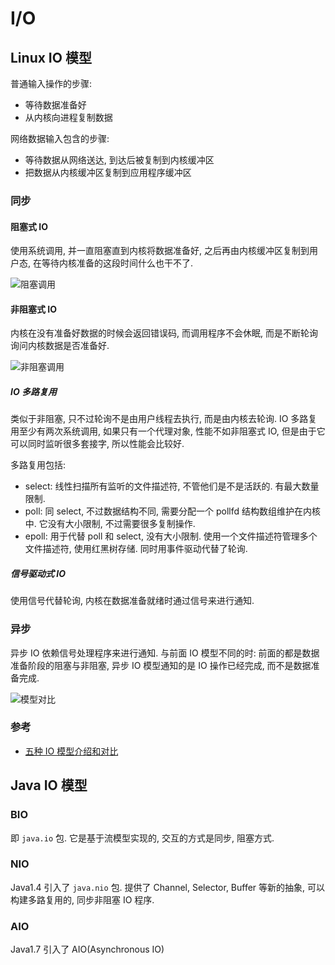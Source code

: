 # I/O


##  Linux IO 模型
普通输入操作的步骤:
* 等待数据准备好
* 从内核向进程复制数据

网络数据输入包含的步骤:
* 等待数据从网络送达, 到达后被复制到内核缓冲区
* 把数据从内核缓冲区复制到应用程序缓冲区

### 同步
#### 阻塞式 IO
使用系统调用, 并一直阻塞直到内核将数据准备好, 之后再由内核缓冲区复制到用户态, 在等待内核准备的这段时间什么也干不了.

![阻塞调用](https://files-kyo.oss-cn-hongkong.aliyuncs.com/FmHIPc92TFkGPQ2vRbr8JeKTrwlF.png)

#### 非阻塞式 IO
内核在没有准备好数据的时候会返回错误码, 而调用程序不会休眠, 而是不断轮询询问内核数据是否准备好.

![非阻塞调用](https://files-kyo.oss-cn-hongkong.aliyuncs.com/FuvJGAGvzdysj6xNy061WxQWflyD.png)

##### IO 多路复用
类似于非阻塞, 只不过轮询不是由用户线程去执行, 而是由内核去轮询.
IO 多路复用至少有两次系统调用, 如果只有一个代理对象, 性能不如非阻塞式 IO, 但是由于它可以同时监听很多套接字, 所以性能会比较好.

多路复用包括:
* select: 线性扫描所有监听的文件描述符, 不管他们是不是活跃的. 有最大数量限制.
* poll: 同 select, 不过数据结构不同, 需要分配一个 pollfd 结构数组维护在内核中. 它没有大小限制, 不过需要很多复制操作.
* epoll: 用于代替 poll 和 select, 没有大小限制. 使用一个文件描述符管理多个文件描述符, 使用红黑树存储. 同时用事件驱动代替了轮询. 

##### 信号驱动式 IO
使用信号代替轮询, 内核在数据准备就绪时通过信号来进行通知.

### 异步
异步 IO 依赖信号处理程序来进行通知. 与前面 IO 模型不同的时: 前面的都是数据准备阶段的阻塞与非阻塞, 异步 IO 模型通知的是 IO 操作已经完成, 而不是数据准备完成.

![模型对比](https://user-gold-cdn.xitu.io/2018/10/30/166c578ad18a1d40)

### 参考
* [五种 IO 模型介绍和对比](https://juejin.im/post/5bd32b84f265da0ac962e7c9)



## Java IO 模型
### BIO
即 `java.io` 包.
它是基于流模型实现的, 交互的方式是同步, 阻塞方式.

### NIO
Java1.4 引入了 `java.nio` 包.
提供了 Channel, Selector, Buffer 等新的抽象, 可以构建多路复用的, 同步非阻塞 IO 程序.

### AIO
Java1.7 引入了 AIO(Asynchronous IO)

